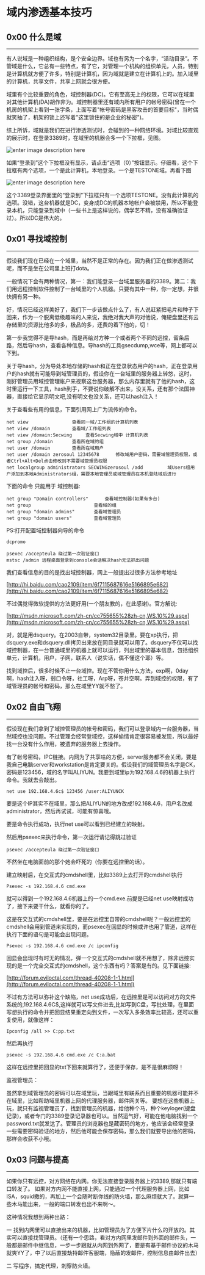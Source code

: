 # 域内渗透基本技巧

0x00 什么是域
---------

* * *

有人说域是一种组织结构，是个安全边界。域也有另为一个名字，“活动目录”。不管域是什么，它总有一些特点，有了它，对管理一个机构的组织单元，人员，特别是计算机就方便了许多，特别是计算机，因为域就是建立在计算机上的。加入域里的计算机，共享文件，共享上网就会很方便。

域里有个比较重要的角色，域控制器(DC)。它有至高无上的权限，它可以在域里对其他计算机(DA)胡作非为。域控制器里还有域内所有用户的帐号密码(曾在一个机房的机架上看到一张字条，上面写着"帐号密码是黑客攻击的首要目标"，当时偶就笑抽了，机架的锁上还写着"这里锁住的是企业的秘密")。

综上所诉，域就是我们在进行渗透测试时，会碰到的一种网络环境。对域比较直观的展示时，在登录3389时，在域里的机器会多一个下拉框，见图。

![enter image description here](http://drops.javaweb.org/uploads/images/21b96cdd165ef884730cec9510e49c316093e9a5.jpg)

如果“登录到”这个下拉框没有显示，请点击“选项（0）”按钮显示。仔细看，这个下拉框有两个选项，一个是此计算机，本地登录。一个是TESTONE域。再看下图

![enter image description here](http://drops.javaweb.org/uploads/images/a9d659d9a89a4f724d1f80ec32820fbaac44bf52.jpg)

这个3389登录界面里的“登录到”下拉框只有一个选项TESTONE。没有此计算机的选项。没错，这台机器就是DC，变身成DC的机器本地帐户会被禁用，所以不能登录本机，只能登录到域中（一些书上是这样说的，偶学艺不精，没有准确验证过）。所以DC是伟大的。

0x01 寻找域控制
----------

* * *

假设我们现在已经在一个域里，当然不是正常的存在。因为我们正在做渗透测试呢，而不是坐在公司里上班打dota。

一般情况下会有两种情况，第一：我们能登录一台域里服务器的3389。第二：我们用远程控制软件控制了一台域里的个人机器。只要有其中一种，你一定想，并很快拥有另一种。

好，情况已经这样美好了，我们下一步该做点什么了，有人说赶紧把毛片和种子下回来，作为一个脱离低级趣味的人来说，我绝对我大声的对他说，俺硬盘里还有云存储里的资源比他多的多，极品的多，还费的着下他的，切！

第一步我觉得不是导hash，而是再给对方种一个或者两个不同的远控，留条后路，然后导hash，查看各种信息。导hash的工具gsecdump,wce等，网上都可以下到。

关于导hash，分为导处本地存储的hash和正在登录状态用户的hash，正在登录用户的hash就有可能导到域管理员的，假设你在一台域里的服务器上转悠，这时，刚好管理员用域控管理帐户来视察这台服务器，那么内存里就有了他的hash，这时里运行一下工具，hash到手，不要说你破解不出来，没关系，还有那个法国神器，直接给它显示明文吧,没有明文也没关系，还可以hash注入！

关于查看些有用的信息，下面引用网上广为流传的命令。

```
net view                查看同一域/工作组的计算机列表
net view /domain        查看域/工作组列表
net view /domain:Secwing     查看Secwing域中 计算机列表
net group /domain       查看所在域的组
net user /domain        查看所在域用户
net user /domain zerosoul 12345678      修改域用户密码，需要域管理员权限，或者Ctrl+Alt+Del点击修改则不需要域管理员权限
net localgroup administrators SECWINGzerosoul /add         域Users组用户添加到本地Administrators组，需要本地管理员或域管理员在本机登陆域后进行

```

下面的命令 只能用于 域控制器:

```
net group "Domain controllers"      查看域控制器(如果有多台)
net group                       查看域的组
net group "domain admins"       查看域管理员
net group "domain users"        查看域管理员

```

PS:打开配置域控制器向导的命令 

```
dcpromo

psexec /accepteula 绕过第一次验证窗口
mstsc /admin 远程桌面登录到console会话解决hash无法抓出问题

```

我们查看信息的目的是找出域控制器，网上一般提出过很多方法参考地址

[http://hi.baidu.com/cao2109/item/6f7115687616e5166895e682](http://hi.baidu.com/cao2109/item/6f7115687616e5166895e682)

不过偶觉得微软提供的方法更好用(一个朋友教的，在此感谢)。官方解说:

[http://msdn.microsoft.com/zh-cn/cc755655%28zh-cn,WS.10%29.aspx](http://msdn.microsoft.com/zh-cn/cc755655%28zh-cn,WS.10%29.aspx)

对，就是用dsquery。在2003自带，system32目录里。要在xp执行，把dsquery.exe和dsquery.dll拷贝出来放在同目录就可以用了。dsquery不仅可以找域控制器，在一台普通域里的机器上就可以运行，列出域里的基本信息，包括组织单元，计算机，用户，子网，联系人（说实话，偶不懂这个耶）等。

找到域控后，很多时候不止一台域控。现在不管你用什么方法，exp啊，0day啊，hash注入呀，弱口令呀，社工呀，Arp呀，苍井空啊。弄到域控的权限，有了域管理员的帐号和密码，那么在域里YY就不愁了。

0x02 自由飞翔
---------

* * *

假设现在我们拿到了域控管理员的帐号和密码，我们可以登录域内一台服务器，当然域控也没问题。不过管理会经常登域控，这样偷情肯定很容易被发现，所以最好找一台没有什么作用，被遗弃的服务器上去操作。

有了帐号密码，IPC链接。内网为了共享啥的方便，server服务都不会关闭，要是我自己电脑server和workstation是肯定要关的。假设我们的域管理员名字是CK，密码是123456，域的名字叫ALIYUN。我要到域里ip为192.168.4.6的机器上执行命令。我就去会敲出。

```
net use 192.168.4.6c$ 123456 /user:ALIYUNCK

```

要是这个IP其实不在域里，那么把ALIYUN的地方改成192.168.4.6，用户名改成administrator，然后再试试，可能有惊喜哦。

要是命令执行成功，执行net use可以看到已经建立的映射。

然后用psexec来执行命令，第一次运行请记得跳过验证

```
psexec /accepteula 绕过第一次验证窗口

```

不然坐在电脑面前的那个她会吓死的（你要在远控里的话）。

建立映射后，在交互式的cmdshell里，比如3389上去打开的cmdshell执行

```
Psexec -s 192.168.4.6 cmd.exe

```

就可以得到一个192.168.4.6机器上的一个cmd.exe.前提是已经net use映射成功了，接下来要干什么，就看你的了。

这是在交互式的cmdshell里，要是在远控里自带的cmdshell呢？一般远控里的cmdshell会用到管道来实现的，而psexec在回显的时候或许也用了管道，这样在执行下面的语句是可能会出现问题。

```
Psexec -s 192.168.4.6 cmd.exe /c ipconfig

```

回显会出现时有时无的情况，弹一个交互式的cmdshell就不用想了，除非远控实现的是一个完全交互式的cmdshell，这个东西有吗？答案是有的。见下面链接:

[http://forum.eviloctal.com/thread-40208-1-1.html](http://forum.eviloctal.com/thread-40208-1-1.html)

不过有方法可以弥补这个缺陷，net use成功后，在远控里是可以访问对方的文件系统的,192.168.4.6C$,这样就可以写文件进去,比如写到C盘，写批处理，在里面写想执行的命令并把回显结果重定向到文件，一次写入多条效率比较高，还可以重复使用，就像这样：

```
Ipconfig /all >> C:pp.txt

```

然后再执行

```
psexec -s 192.168.4.6 cmd.exe /c C:a.bat

```

这样在远控里把回显的txt下回来就算行了，还便于保存，是不是很麻烦呀！

监视管理员：

虽然拿到域管理员的密码可以在域里玩，当跟域里有联系而且重要的机器可能并不在域里，比如帮助域里机器上网的代理服务器，邮件网关等。 要想在这些机器上玩，就只有监视管理员了，找到管理员的机器，给他种个马，种个keyloger(键盘记录)，或者专门的3389登录记录器也可以。当然运气好，可能在他电脑找到一个password.txt就发达了。管理员的浏览器也是藏密码的地方，他应该会经常登录一些需要密码验证的地方，然后他可能会保存密码，那么我们就要导出他的密码，那样会收获不小哦。

0x03 问题与提高
----------

* * *

如果你只有远控，对方网络在内网。你无法直接登录服务器上的3389,那就只有端口转发了。 如果对方内网不能直接上网，只能通过一个代理服务器上网，比如ISA，squid撒的，再加上一个会随时断你线的防火墙，那么麻烦就大了。就算一些木马能出来，一般的端口转发也出不来啊～。

这种情况我想到两种出路：

一 找到内网里可以直接出来的机器，比如管理员为了方便下片什么的开放的。其实可以直接找管理员。（还有一个思路，看对方内网里发邮件到外面的邮件头，一般都是邮件中继信息，一步一步跟就从内网到外网了，要是有基于邮件协议的木马就爽YY了，中了以后直接劫持邮件客服端，隐蔽的发邮件，控制信息由邮件出去）

二 写程序，搞定代理，刺穿防火墙。